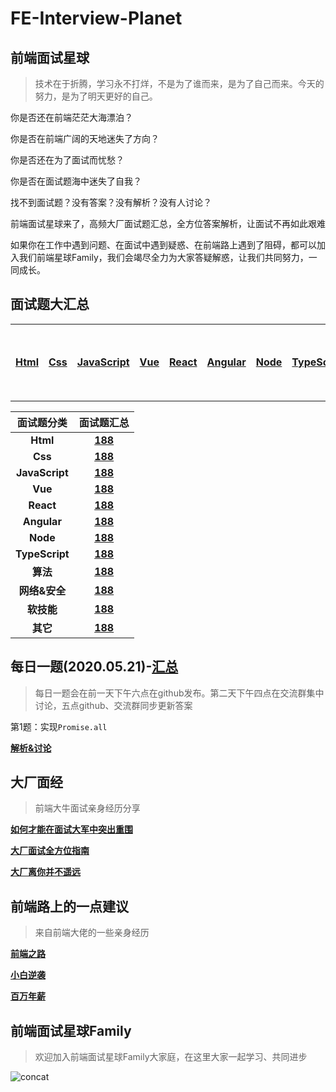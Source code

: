 # FE-Interview-Planet

## 前端面试星球

> 技术在于折腾，学习永不打烊，不是为了谁而来，是为了自己而来。今天的努力，是为了明天更好的自己。

你是否还在前端茫茫大海漂泊？

你是否在前端广阔的天地迷失了方向？

你是否还在为了面试而忧愁？

你是否在面试题海中迷失了自我？

找不到面试题？没有答案？没有解析？没有人讨论？

前端面试星球来了，高频大厂面试题汇总，全方位答案解析，让面试不再如此艰难

如果你在工作中遇到问题、在面试中遇到疑惑、在前端路上遇到了阻碍，都可以加入我们前端星球Family，我们会竭尽全力为大家答疑解惑，让我们共同努力，一同成长。

## 面试题大汇总

|                                                              |                                                              |                                                              |                                                              |                                                              |                                                              |                                                              |                                                              |                                                              |                                                              |                                                              |                                                              |
| :----------------------------------------------------------: | ------------------------------------------------------------ | ------------------------------------------------------------ | ------------------------------------------------------------ | ------------------------------------------------------------ | ------------------------------------------------------------ | ------------------------------------------------------------ | ------------------------------------------------------------ | ------------------------------------------------------------ | ------------------------------------------------------------ | ------------------------------------------------------------ | ------------------------------------------------------------ |
| **[Html](https://github.com/lgwebdream/FE-Interview-Planet/blob/master/summarry/html.md)** | **[Css](https://github.com/lgwebdream/FE-Interview-Planet/blob/master/summarry/css.md)** | **[JavaScript](https://github.com/lgwebdream/FE-Interview-Planet/blob/master/summarry/javascript.md)** | **[Vue](https://github.com/lgwebdream/FE-Interview-Planet/blob/master/summarry/vue.md)** | **[React](https://github.com/lgwebdream/FE-Interview-Planet/blob/master/summarry/react.md)** | **[Angular](https://github.com/lgwebdream/FE-Interview-Planet/blob/master/summarry/angular.md)** | **[Node](https://github.com/lgwebdream/FE-Interview-Planet/blob/master/summarry/node.md)** | **[TypeScript](https://github.com/lgwebdream/FE-Interview-Planet/blob/master/summarry/typescript.md)** | **[算法](https://github.com/lgwebdream/FE-Interview-Planet/blob/master/summarry/算法.md)** | **[网络&安全](https://github.com/lgwebdream/FE-Interview-Planet/blob/master/summarry/网络&安全.md)** | **[软技能](https://github.com/lgwebdream/FE-Interview-Planet/blob/master/summarry/软技能.md)** | **[其它](https://github.com/lgwebdream/FE-Interview-Planet/blob/master/summarry/other.md)** |

|   面试题分类   |                          面试题汇总                          |
| :------------: | :----------------------------------------------------------: |
|    **Html**    | **[188](https://github.com/lgwebdream/FE-Interview-Planet/blob/master/summarry/html.md)** |
|    **Css**     |                 **[188](https://github.com/lgwebdream/FE-Interview-Planet/blob/master/summarry/html.md)**                 |
| **JavaScript** |              **[188](https://github.com/lgwebdream/FE-Interview-Planet/blob/master/summarry/javascript.md)**              |
|    **Vue**     |                 **[188](https://github.com/lgwebdream/FE-Interview-Planet/blob/master/summarry/vue.md)**                  |
|   **React**    |                **[188](https://github.com/lgwebdream/FE-Interview-Planet/blob/master/summarry/react.md)**                 |
|  **Angular**   |               **[188](https://github.com/lgwebdream/FE-Interview-Planet/blob/master/summarry/angular.md)**                |
|    **Node**    |                 **[188](https://github.com/lgwebdream/FE-Interview-Planet/blob/master/summarry/node.md)**                 |
| **TypeScript** |              **[188](https://github.com/lgwebdream/FE-Interview-Planet/blob/master/summarry/typescript.md)**              |
|    **算法**    |                 **[188](https://github.com/lgwebdream/FE-Interview-Planet/blob/master/summarry/算法.md)**                 |
| **网络&安全**  |              **[188](https://github.com/lgwebdream/FE-Interview-Planet/blob/master/summarry/网络&安全.md)**               |
|   **软技能**   |                **[188](https://github.com/lgwebdream/FE-Interview-Planet/blob/master/summarry/软技能.md)**                |
|    **其它**    |                **[188](https://github.com/lgwebdream/FE-Interview-Planet/blob/master/summarry/other.md)**                 |

## 每日一题(2020.05.21)-[汇总](https://github.com/lgwebdream/FE-Interview-Planet/issues)

> 每日一题会在前一天下午六点在github发布。第二天下午四点在交流群集中讨论，五点github、交流群同步更新答案

第1题：实现`Promise.all`

**[解析&讨论](https://github.com/lgwebdream/FE-Interview-Planet/issues/2)**

## 大厂面经

> 前端大牛面试亲身经历分享

**[如何才能在面试大军中突出重围]()**

**[大厂面试全方位指南]()**

**[大厂离你并不遥远]()**

## 前端路上的一点建议

> 来自前端大佬的一些亲身经历

**[前端之路]()**

**[小白逆袭]()**

**[百万年薪]()**

## 前端面试星球Family

> 欢迎加入前端面试星球Family大家庭，在这里大家一起学习、共同进步

![concat](http://smartlive.site/concat.jpg)

